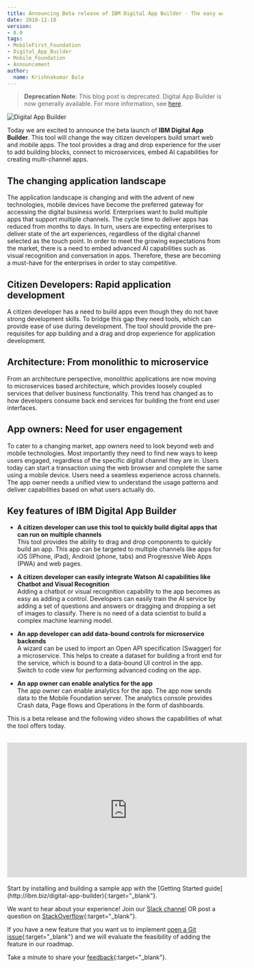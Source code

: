 ```yaml
---
title: Announcing Beta release of IBM Digital App Builder - The easy way to build smart apps
date: 2018-12-18
version:
- 8.0
tags:
- MobileFirst_Foundation
- Digital_App_Builder
- Mobile_Foundation
- Announcement
author:
  name: Krishnakumar Bala
---
```

> **Deprecation Note**: This blog post is deprecated. Digital App Builder is now generally available. For more information, see [here]({{site.baseurl}}/blog/2019/04/05/digital-app-builder-ga-announce/).

![Digital App Builder]({{site.baseurl}}/assets/blog/2018-12-18-announcement-digital-app-builder/banner-digital-app-builder.png)

Today we are excited to announce the beta launch of **IBM Digital App Builder**. This tool will change the way citizen developers build smart web and mobile apps. The tool  provides a drag and drop experience for the user to add building blocks, connect to microservices, embed AI capabilities for creating multi-channel apps.

<!--[![Digital App Builder]({{site.baseurl}}/assets/blog/2018-12-18-announcement-digital-app-builder/download-dab.png)](https://epwt-www.mybluemix.net/software/support/trial/cst/programwebsite.wss?siteId=505&tabId=939&w=ua0vqv&p=za6q9ljnm){:target="_blank"} -->

## The changing application landscape

The application landscape is changing and with the advent of new technologies, mobile devices have become the preferred gateway for accessing the digital business world.  Enterprises want to build multiple apps that support multiple channels.  The cycle time to deliver apps has reduced from months to days. In turn, users are expecting enterprises to deliver state of the art experiences, regardless of the digital channel selected as the touch point.  In order to meet the growing expectations from the market, there is a need to embed advanced AI capabilities such as visual recognition and conversation in apps.  Therefore, these are becoming a must-have for the enterprises in order to stay competitive. 

## Citizen Developers: Rapid application development

A citizen developer has a need to build apps even though they do not have strong development skills.  To bridge this gap they need tools, which can provide ease of use during development.  The tool should provide the pre-requisites for app building and a drag and drop experience for application development.

## Architecture: From monolithic to microservice

From an architecture perspective, monolithic applications are now moving to microservices based architecture, which provides loosely coupled services that deliver business functionality.  This trend has changed as to how developers consume back end services for building the front end user interfaces.

## App owners: Need for user engagement

To cater to a changing market, app owners need to look beyond web and mobile technologies. Most importantly they need to find new ways to keep users engaged, regardless of the specific digital channel they are in.  Users today can start a transaction using the web browser and complete the same using a mobile device.  Users need a seamless experience across channels. The app owner needs a unified view to understand  the usage patterns and deliver capabilities based on what users actually do.

## Key features of IBM Digital App Builder

* **A citizen developer can use this tool to quickly build digital apps that can run on multiple channels**<br/>
  This tool provides the ability to drag and drop components to quickly build an app. This app can be targeted to multiple channels like apps for iOS (IPhone, iPad), Android (phone, tabs) and Progressive Web Apps (PWA) and web pages.

* **A citizen developer can easily integrate Watson AI capabilities like Chatbot and Visual Recognition**<br/>
  Adding a chatbot or visual recognition capability to the app becomes as easy as adding a control. Developers can easily train the AI service by adding a set of questions and answers or dragging and dropping a set of images to classify. There is no need of a data scientist to build a complex machine learning model.

* **An app developer can add data-bound controls for microservice backends** <br/>
  A wizard can be used to import an Open API specification (Swagger) for a microservice. This  helps to create a dataset for building a front end for the service, which is bound to a data-bound UI control in the app. Switch to code view for performing advanced coding on the app.

* **An app owner can enable analytics for the app**<br/>
  The app owner can enable analytics for the app. The app now sends data to the Mobile Foundation server. The analytics console provides Crash data, Page flows and Operations in the form of dashboards.

 This is a beta release and the following video shows the capabilities of what the tool offers today.

<br/>
<div class="sizer">
    <div class="embed-responsive embed-responsive-16by9">
        <iframe width="560" height="315" src="https://www.youtube.com/embed/M0gZCgpWf-U?rel=0&amp;showinfo=0" frameborder="0" allow="autoplay; encrypted-media" allowfullscreen></iframe>
    </div>
</div>

<br/>
Start by installing and building a sample app with the [Getting Started guide](http://ibm.biz/digital-app-builder){:target="_blank"}.

We want to hear about your experience! Join our [Slack channel](https://mfpdev.slack.com/messages/CE8MGDD7E) OR post a question on [StackOverflow](https://stackoverflow.com/questions/tagged/ibm-digital-app-builder){:target="_blank"}.

If you have a new feature that you want us to implement [open a Git issue](https://github.com/MobileFirst-Platform-Developer-Center/Digital-App-Builder/issues){:target="_blank"} and we will evaluate the feasibility of adding the feature in our roadmap.

Take a minute to share your [feedback](https://www.surveygizmo.com/s3/4627635/Digital-App-Builder-Feedback){:target="_blank"}. 
